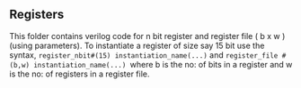 Registers
---

This folder contains verilog code for n bit register and register file ( b x w )(using parameters). To instantiate a register of size say 15 bit use
the syntax, ```register_nbit#(15) instantiation_name(...)``` and ```register_file #(b,w) instantiation_name(...) ```where b is the no: of bits in a register and w is the no: of registers
in a register file.

